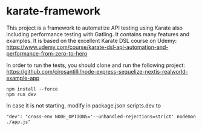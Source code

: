 # karate-framework

This project is a framework to automatize API testing using Karate also including performance testing with Gatling. 
It contains many features and examples.
It is based on the excellent Karate DSL course on Udemy: https://www.udemy.com/course/karate-dsl-api-automation-and-performance-from-zero-to-hero

In order to run the tests, you should clone and run the following project: 
https://github.com/cirosantilli/node-express-sequelize-nextjs-realworld-example-app
```
npm install --force
npm run dev
```
In case it is not starting, modify in package.json scripts.dev to
```
"dev": "cross-env NODE_OPTIONS='--unhandled-rejections=strict' nodemon ./app.js"
```
